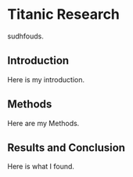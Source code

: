 # Titanic Research

sudhfouds.

## Introduction

Here is my introduction.

## Methods

Here are my Methods.

## Results and Conclusion

Here is what I found.
